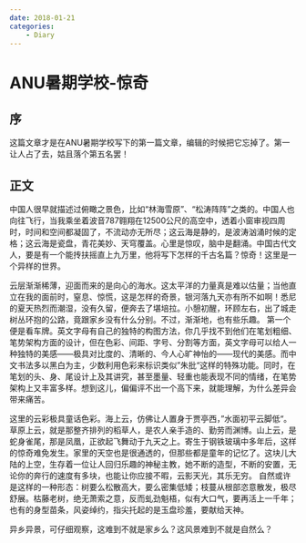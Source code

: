 ```yaml
---
date: 2018-01-21
categories:
    - Diary
---
```


# ANU暑期学校-惊奇

## 序

这篇文章才是在ANU暑期学校写下的第一篇文章，编辑的时候把它忘掉了。第一让人占了去，姑且落个第五名罢！

## 正文

中国人很早就描述过俯瞰之景色，比如“林海雪原”、“松涛阵阵”之类的。中国人也向往飞行，当我乘坐着波音787翱翔在12500公尺的高空中，透着小窗审视四周时，时间和空间都凝固了，不流动亦无所尽；这云海是静的，是波涛汹涌时候的定格；这云海是瓷盘，青花美妙、天穹覆盖。心里是惊叹，脑中是翻涌。中国古代文人，要是有一个能抟扶摇直上九万里，他将写下怎样的千古名篇？惊奇！这里是一个异样的世界。

云层渐渐稀薄，迎面而来的是向心的海水。这太平洋的力量真是难以估量；当他直立在我的面前时，窒息、惊慌，这是怎样的奇景，银河落九天亦有所不如啊！悉尼的夏天热烈而潮湿，没有久留，便奔去了堪培拉。小憩初醒，环顾左右，出了城走树丛环抱的公路，竟跟家乡没有什么分别。不过，渐渐地，也有些乐趣。
第一个便是看车牌。英文字母有自己的独特的构图方法，你几乎找不到他们在笔划粗细、笔势架构方面的设计，但在色彩、间距、字号、分割等方面，英文字母可以给人一种独特的美感——极具对比度的、清晰的、今人心旷神怡的——现代的美感。而中文书法多以黑白为主，少数利用色彩来标识类似”朱批“这样的特殊功能。同时，在笔划的头、身、尾设计上及其讲究，甚至墨量、轻重也能表现不同的情绪，在笔势架构上又丰富多样。想到这儿，偏偏评不出一个高下来，就能理解，为什么差异会带来痛苦。

这里的云彩极具童话色彩。海上云，仿佛让人置身于贾亭西，”水面初平云脚低“。草原上云，就是那整齐排列的稻草人，是农人亲手造的、勤劳而渊博。山上云，是蛇身雀尾，那是凤凰，正欲起飞舞动于九天之上。寄生于钢铁玻璃中多年后，这样的惊奇难免发生。家里的天空也是很通透的，但那些都是童年的记忆了。这块儿大陆的上空，生存着一位让人回归乐趣的神秘主教，她不断的造型，不断的安置，无论你的奔行的速度有多块，也能让你应接不暇，云影天光，其乐无穷。
自然或许是这样的一种形态：树要么松散高大，要么密集低矮；枝蔓从根部恣意散发，极尽舒展。枯藤老树，绝无萧索之意，反而虬劲魁梧，似有大口气，要再活上一千年；也有的身型苗条，风姿绰约，指尖托起的是玉盘珍羞，要献给天神。

异乡异景，可仔细观察，这难到不就是家乡么？这风景难到不就是自然么？